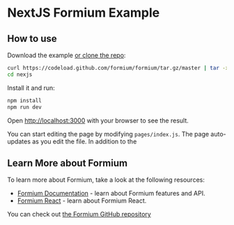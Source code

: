 # NextJS Formium Example

## How to use

Download the example [or clone the repo](https://github.com/formium/formium):

```sh
curl https://codeload.github.com/formium/formium/tar.gz/master | tar -xz --strip=2  formium-master/examples/nexjs
cd nexjs
```

Install it and run:

```sh
npm install
npm run dev
```

Open [http://localhost:3000](http://localhost:3000) with your browser to see the result.

You can start editing the page by modifying `pages/index.js`. The page auto-updates as you edit the file. In addition to the

## Learn More about Formium

To learn more about Formium, take a look at the following resources:

- [Formium Documentation](https://formium.io/docs) - learn about Formium features and API.
- [Formium React](https://formium.io/docs/react) - learn about Formium React.

You can check out [the Formium GitHub repository](https://github.com/formium/formium)
